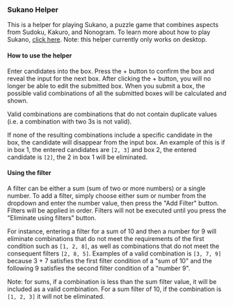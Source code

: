 ### Sukano Helper
This is a helper for playing Sukano, a puzzle game that combines aspects from Sudoku, Kakuro, and Nonogram. 
To learn more about how to play Sukano, [click here](http://sukano-puzzles.com/rules). 
Note: this helper currently only works on desktop.

#### How to use the helper

Enter candidates into the box. Press the + button to confirm the box and reveal the input for the next box. After clicking the + button, you will no longer be able to edit the submitted box. When you submit a box, the possible valid combinations of all the submitted boxes will be calculated and shown. 

Valid combinations are combinations that do not contain duplicate values (i.e. a combination with two 3s is not valid). 

If none of the resulting combinations include a specific candidate in the box, the candidate will disappear from the input box. An example of this is if in box 1, the entered candidates are `[2, 3]` and box 2, the entered candidate is `[2]`, the 2 in box 1 will be eliminated.

#### Using the filter

A filter can be either a sum (sum of two or more numbers) or a single number. To add a filter, simply choose either sum or number from the dropdown and enter the number value, then press the "Add Filter" button. Filters will be applied in order. Filters will not be executed until you press the "Eliminate using filters" button.

For instance, entering a filter for a sum of 10 and then a number for 9 will eliminate combinations that do not meet the requirements of the first condition such as `[1, 2, 8]`, as well as combinations that do not meet the consequent filters `[2, 8, 5]`. Examples of a valid combination is `[3, 7, 9]` because 3 + 7 satisfies the first filter condition of a "sum of 10" and the following 9 satisfies the second filter condition of a "number 9". 

Note: for sums, if a combination is less than the sum filter value, it will be included as a valid combination. For a sum filter of 10, if the combination is `[1, 2, 3]` it will not be eliminated. 
